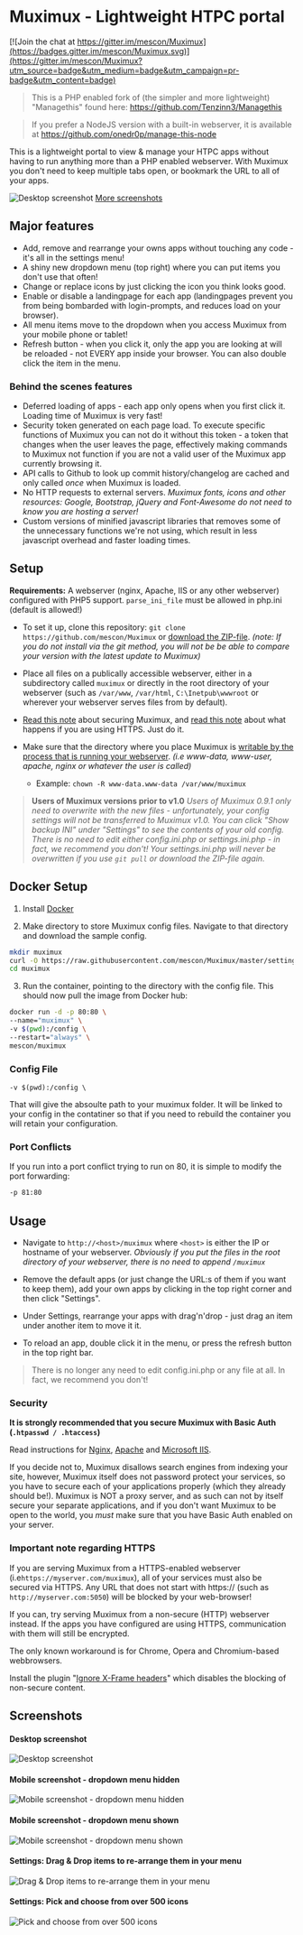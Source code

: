 # Muximux - Lightweight HTPC portal

[![Join the chat at https://gitter.im/mescon/Muximux](https://badges.gitter.im/mescon/Muximux.svg)](https://gitter.im/mescon/Muximux?utm_source=badge&utm_medium=badge&utm_campaign=pr-badge&utm_content=badge)

> This is a PHP enabled fork of (the simpler and more lightweight) "Managethis" found here:
> https://github.com/Tenzinn3/Managethis

> If you prefer a NodeJS version with a built-in webserver, it is available at
> https://github.com/onedr0p/manage-this-node

This is a lightweight portal to view & manage your HTPC apps without having to run anything more than a PHP enabled webserver.
With Muximux you don't need to keep multiple tabs open, or bookmark the URL to all of your apps.

![Desktop screenshot](https://i.imgur.com/gqdVM6p.jpg)
[More screenshots](#screenshots)

## Major features
* Add, remove and rearrange your owns apps without touching any code - it's all in the settings menu!
* A shiny new dropdown menu (top right) where you can put items you don't use that often!
* Change or replace icons by just clicking the icon you think looks good.
* Enable or disable a landingpage for each app (landingpages prevent you from being bombarded with login-prompts, and reduces load on your browser).
* All menu items move to the dropdown when you access Muximux from your mobile phone or tablet!
* Refresh button - when you click it, only the app you are looking at will be reloaded - not EVERY app inside your browser. You can also double click the item in the menu.

### Behind the scenes features
* Deferred loading of apps - each app only opens when you first click it. Loading time of Muximux is very fast!
* Security token generated on each page load. To execute specific functions of Muximux you can not do it without this token - a token that changes when the user leaves the page, effectively making commands to Muximux not function if you are not a valid user of the Muximux app currently browsing it.
* API calls to Github to look up commit history/changelog are cached and only called *once* when Muximux is loaded.
* No HTTP requests to external servers. *Muximux fonts, icons and other resources: Google, Bootstrap, jQuery and Font-Awesome do not need to know you are hosting a server!*
* Custom versions of minified javascript libraries that removes some of the unnecessary functions we're not using, which result in less javascript overhead and faster loading times.

## Setup

**Requirements:** A webserver (nginx, Apache, IIS or any other webserver) configured with PHP5 support.
`` parse_ini_file `` must be allowed in php.ini (default is allowed!)

- To set it up, clone this repository:
`` git clone https://github.com/mescon/Muximux `` or [download the ZIP-file](https://github.com/mescon/Muximux/archive/master.zip). *(note: If you do not install via the git method, you will not be be able to compare your version with the latest update to Muximux)*

- Place all files on a publically accessible webserver, either in a subdirectory called ``muximux`` or directly in the root directory of your webserver (such as ``/var/www``, ``/var/html``, ``C:\Inetpub\wwwroot`` or wherever your webserver serves files from by default).

- [Read this note](#security) about securing Muximux, and [read this note](#important-note-regarding-https) about what happens if you are using HTTPS. Just do it.

- Make sure that the directory where you place Muximux is [writable by the process that is running your webserver](http://lmgtfy.com/?q=how+to+make+a+directory+writable+by+my+webserver). *(i.e www-data, www-user, apache, nginx or whatever the user is called)*
  - Example: ``chown -R www-data.www-data /var/www/muximux``

> **Users of Muximux versions prior to v1.0**
> *Users of Muximux 0.9.1 only need to overwrite with the new files - unfortunately, your config settings will not be transferred to Muximux v1.0. You can click "Show backup INI" under "Settings" to see the contents of your old config.*
> *There is no need to edit either config.ini.php or settings.ini.php - in fact, we recommend you don't!*
> *Your settings.ini.php will never be overwritten if you use ``git pull`` or download the ZIP-file again.*

## Docker Setup

1. Install [Docker](https://www.docker.com/)

2. Make directory to store Muximux config files. Navigate to that directory and download the sample config.
```bash
mkdir muximux
curl -O https://raw.githubusercontent.com/mescon/Muximux/master/settings.ini.php-example muximux/settings.ini.php
cd muximux
```
3. Run the container, pointing to the directory with the config file. This should now pull the image from Docker hub:
```bash
docker run -d -p 80:80 \
--name="muximux" \
-v $(pwd):/config \
--restart="always" \
mescon/muximux
```

### Config File
```
-v $(pwd):/config \
```
That will give the absoulte path to your muximux folder. It will be linked to your config in the contatiner so that if you need to rebuild the container you will retain your configuration.

### Port Conflicts
If you run into a port conflict trying to run on 80, it is simple to modify the port forwarding:

```bash
-p 81:80
```


## Usage
- Navigate to ``http://<host>/muximux`` where ``<host>`` is either the IP or hostname of your webserver. *Obviously if you put the files in the root directory of your webserver, there is no need to append ``/muximux``*

- Remove the default apps (or just change the URL:s of them if you want to keep them), add your own apps by clicking in the top right corner and then click "Settings".

- Under Settings, rearrange your apps with drag'n'drop - just drag an item under another item to move it it.

- To reload an app, double click it in the menu, or press the refresh button in the top right bar.

> There is no longer any need to edit config.ini.php or any file at all. In fact, we recommend you don't!

### Security
**It is strongly recommended that you secure Muximux with Basic Auth (``.htpasswd / .htaccess``)**

Read instructions for [Nginx](https://www.digitalocean.com/community/tutorials/how-to-set-up-password-authentication-with-nginx-on-ubuntu-14-04), [Apache](https://www.digitalocean.com/community/tutorials/how-to-set-up-password-authentication-with-apache-on-ubuntu-14-04) and [Microsoft IIS](http://serverfault.com/a/272292).

If you decide not to, Muximux disallows search engines from indexing your site, however, Muximux itself does not password protect your services, so you have to secure each of your applications properly (which they already should be!).
Muximux is NOT a proxy server, and as such can not by itself secure your separate applications, and if you don't want Muximux to be open to the world, you *must* make sure that you have Basic Auth enabled on your server.

### Important note regarding HTTPS
 If you are serving Muximux from a HTTPS-enabled webserver (i.e``https://myserver.com/muximux``), all of your services must also be secured via HTTPS.
 Any URL that does not start with https:// (such as ``http://myserver.com:5050``) will be blocked by your web-browser!

 If you can, try serving Muximux from a non-secure (HTTP) webserver instead.
 If the apps you have configured are using HTTPS, communication with them will still be encrypted.

 The only known workaround is for Chrome, Opera and Chromium-based webbrowsers.

 Install the plugin "[Ignore X-Frame headers](https://chrome.google.com/webstore/detail/ignore-x-frame-headers/gleekbfjekiniecknbkamfmkohkpodhe)" which disables the blocking of non-secure content.


## Screenshots
#### Desktop screenshot
![Desktop screenshot](https://i.imgur.com/gqdVM6p.jpg)

#### Mobile screenshot - dropdown menu hidden
![Mobile screenshot - dropdown menu hidden](https://i.imgur.com/w8WjHiO.jpg)

#### Mobile screenshot - dropdown menu shown
![Mobile screenshot - dropdown menu shown](https://i.imgur.com/vsVtrvG.jpg)

#### Settings: Drag & Drop items to re-arrange them in your menu
![Drag & Drop items to re-arrange them in your menu](https://i.imgur.com/JKZvn74.jpg)

#### Settings: Pick and choose from over 500 icons
![Pick and choose from over 500 icons](https://i.imgur.com/KsuOzH1.jpg)
